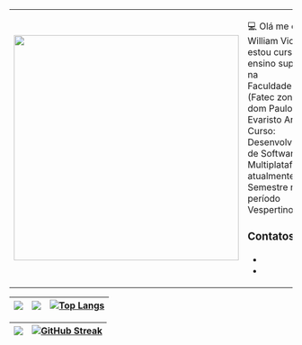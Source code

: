 <table border="0" cellspacing="0" cellpadding="0">
  <tr>
    <td style="border: 0";>
      <img width="400" src="https://d27jswm5an3efw.cloudfront.net/app/uploads/2019/07/insert-image-html.jpg" />
    </td>
    <td style="border: 0";>
      <p>
        💻 Olá me chamo William Victor, estou cursando ensino superior na <br> Faculdade (Fatec zona sul - dom Paulo Evaristo Arns) Curso: Desenvolvimento <br> de Software Multiplataforma, atualmente no 3° Semestre no período Vespertino.
      </p>
      <h3>Contatos</h3>
      <ul>
        <li>
           <a href="https://www.instagram.com/william_fraga00/"><img src="https://img.shields.io/badge/Instagram-E4405F?style=for-the-badge&logo=instagram&logoColor=white" alt="" srcset=""></a>
        </li>
        <li>
          <a href="https://www.linkedin.com/in/william-victor-soares-silva-marques-fraga-1a7104233/"><img src="https://img.shields.io/badge/LinkedIn-0077B5?style=for-the-badge&logo=linkedin&logoColor=white" alt="" srcset=""></a>
        </li>
      </ul>
    </td>
  </tr>
</table>





| ![](http://github-profile-summary-cards.vercel.app/api/cards/stats?username=WilliamFraga21&theme=midnight_purple) | ![](http://github-profile-summary-cards.vercel.app/api/cards/repos-per-language?username=WilliamFraga21&theme=midnight_purple) | [![Top Langs](https://github-readme-stats.vercel.app/api/top-langs/?username=WilliamFraga21&show_icons=true&theme=transparent&layout=compact)](https://github.com/anuraghazra/github-readme-stats) |
| :-: | :-: | :-: |


| ![](http://github-profile-summary-cards.vercel.app/api/cards/profile-details?username=WilliamFraga21&theme=midnight_purple) | [![GitHub Streak](https://streak-stats.demolab.com/?user=WilliamFraga21)](https://git.io/streak-stats) |
| :-: | :-: |



